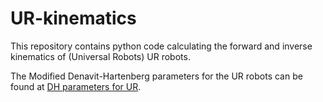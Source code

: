 # UR-kinematics

This repository contains python code calculating the forward and inverse kinematics of (Universal Robots) UR robots.

The Modified Denavit-Hartenberg parameters for the UR robots can be found at [DH parameters for UR](https://www.universal-robots.com/articles/ur/application-installation/dh-parameters-for-calculations-of-kinematics-and-dynamics/).
